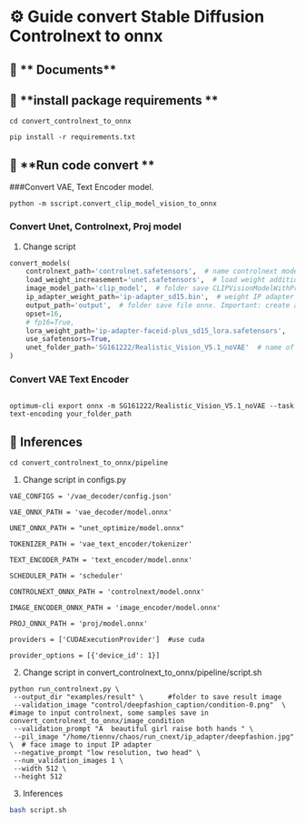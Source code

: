 # ⚙️ **Guide convert Stable Diffusion Controlnext to onnx**
## 📡 ** Documents**



## 📝 **install package requirements **

```text
cd convert_controlnext_to_onnx
```

```text
pip install -r requirements.txt
```

## 🚀 **Run code convert **
###Convert VAE, Text Encoder model. 

```text
python -m sscript.convert_clip_model_vision_to_onnx 
```


### Convert Unet, Controlnext, Proj model 

1. Change script

```python
convert_models(
    controlnext_path='controlnet.safetensors',  # name controlnext model
    load_weight_increasement='unet.safetensors',  # load weight additional unet to connect IP adapter with unet
    image_model_path='clip_model',  # folder save CLIPVisionModelWithProjection model, include pytorch_model.bin and config.json
    ip_adapter_weight_path='ip-adapter_sd15.bin',  # weight IP adapter to convert proj model
    output_path='output',  # folder save file onnx. Important: create a folder unet_optimize into output folder to save optimize unet onnx
    opset=16,
    # fp16=True,
    lora_weight_path='ip-adapter-faceid-plus_sd15_lora.safetensors',
    use_safetensors=True,
    unet_folder_path='SG161222/Realistic_Vision_V5.1_noVAE'  # name of stable diffusion model to convert unet to onnx      
)
```

### Convert VAE Text Encoder 
```text

optimum-cli export onnx -m SG161222/Realistic_Vision_V5.1_noVAE --task text-encoding your_folder_path
```

## 🚀 **Inferences**

```text
cd convert_controlnext_to_onnx/pipeline
```

1. Change script in configs.py

```text
VAE_CONFIGS = '/vae_decoder/config.json'

VAE_ONNX_PATH = 'vae_decoder/model.onnx'

UNET_ONNX_PATH = "unet_optimize/model.onnx"

TOKENIZER_PATH = 'vae_text_encoder/tokenizer'

TEXT_ENCODER_PATH = 'text_encoder/model.onnx'

SCHEDULER_PATH = 'scheduler'

CONTROLNEXT_ONNX_PATH = 'controlnext/model.onnx'

IMAGE_ENCODER_ONNX_PATH = 'image_encoder/model.onnx'

PROJ_ONNX_PATH = 'proj/model.onnx'

providers = ['CUDAExecutionProvider']  #use cuda

provider_options = [{'device_id': 1}]
```
2. Change script in convert_controlnext_to_onnx/pipeline/script.sh

```script
python run_controlnext.py \
 --output_dir "examples/result" \      #folder to save result image                    
 --validation_image "control/deepfashion_caption/condition-0.png"  \  #image to input controlnext, some samples save in convert_controlnext_to_onnx/image_condition
 --validation_prompt "A  beautiful girl raise both hands " \
 --pil_image "/home/tiennv/chaos/run_cnext/ip_adapter/deepfashion.jpg" \  # face image to input IP adapter
 --negative_prompt "low resolution, two head" \
 --num_validation_images 1 \
 --width 512 \
 --height 512
```


3. Inferences
```bash 
bash script.sh

```



